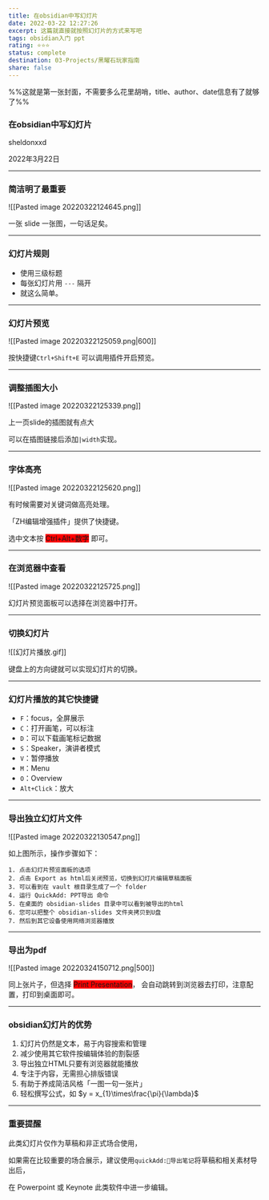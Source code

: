 ```yaml
---
title: 在obsidian中写幻灯片
date: 2022-03-22 12:27:26
excerpt: 这篇就直接就按照幻灯片的方式来写吧
tags: obsidian入门 ppt
rating: ⭐⭐⭐
status: complete
destination: 03-Projects/黑曜石玩家指南
share: false
---
```



%%这就是第一张封面，不需要多么花里胡哨，title、author、date信息有了就够了%%

### 在obsidian中写幻灯片

sheldonxxd

2022年3月22日

---

### 简洁明了最重要

![[Pasted image 20220322124645.png]]

一张 slide 一张图，一句话足矣。

---

### 幻灯片规则

- 使用三级标题
- 每张幻灯片用 `---` 隔开
- 就这么简单。

---

### 幻灯片预览

![[Pasted image 20220322125059.png|600]]

按快捷键`Ctrl+Shift+E` 可以调用插件开启预览。

---

### 调整插图大小

![[Pasted image 20220322125339.png]]

上一页slide的插图就有点大

可以在插图链接后添加`|width`实现。

---

### 字体高亮

![[Pasted image 20220322125620.png]]

有时候需要对关键词做高亮处理。

「ZH编辑增强插件」提供了快捷键。

选中文本按 <span style="background-color:#ff0000">Ctrl+Alt+数字</span> 即可。

---

### 在浏览器中查看

![[Pasted image 20220322125725.png]]

幻灯片预览面板可以选择在浏览器中打开。

---

### 切换幻灯片

![[幻灯片播放.gif]]

键盘上的方向键就可以实现幻灯片的切换。

---

### 幻灯片播放的其它快捷键

- `F`：focus，全屏展示
- `C`：打开画笔，可以标注
- `D`：可以下载画笔标记数据
- `S`：Speaker，演讲者模式
- `V`：暂停播放
- `M`：Menu
- `O`：Overview
- `Alt+Click`：放大

---

### 导出独立幻灯片文件

![[Pasted image 20220322130547.png]]

如上图所示，操作步骤如下：

```
1. 点击幻灯片预览面板的选项
2. 点击 Export as html后关闭预览，切换到幻灯片编辑草稿面板
3. 可以看到在 vault 根目录生成了一个 folder
4. 运行 QuickAdd: PPT导出 命令
5. 在桌面的 obsidian-slides 目录中可以看到被导出的html
6. 您可以把整个 obsidian-slides 文件夹拷贝到U盘
7. 然后到其它设备使用网络浏览器播放
```

---

### 导出为pdf

![[Pasted image 20220324150712.png|500]]

同上张片子，但选择 <span style="background-color:#ff0000">Print Presentation</span>，
会自动跳转到浏览器去打印，注意配置，打印到桌面即可。

---

### obsidian幻灯片的优势

1. 幻灯片仍然是文本，易于内容搜索和管理
2. 减少使用其它软件按编辑体验的割裂感
3. 导出独立HTML只要有浏览器就能播放
4. 专注于内容，无需担心排版错误
5. 有助于养成简洁风格「一图一句一张片」
6. 轻松撰写公式，如 $y = x_{1}\times\frac{\pi}{\lambda}$

---

### 重要提醒

此类幻灯片仅作为草稿和非正式场合使用，

如果需在比较重要的场合展示，建议使用`quickAdd:👑导出笔记`将草稿和相关素材导出后，

在 Powerpoint 或 Keynote 此类软件中进一步编辑。